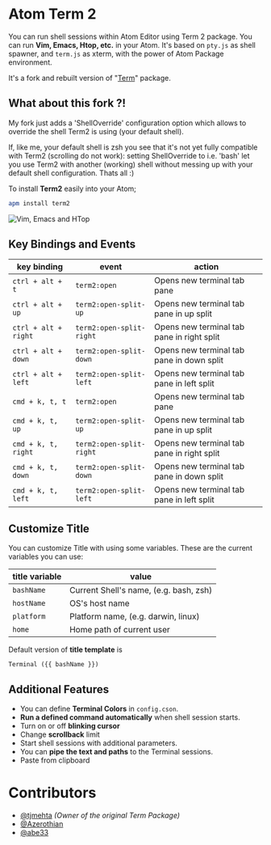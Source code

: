 # Atom Term 2

You can run shell sessions within Atom Editor using Term 2 package. You can run **Vim, Emacs, Htop, etc.** in your Atom.
It's based on `pty.js` as shell spawner, and `term.js` as xterm, with the power of Atom Package environment.

It's a fork and rebuilt version of "[Term][1]" package.

## What about this fork ?!
My fork just adds a 'ShellOverride' configuration option which allows to override the shell Term2 is using (your default shell).

If, like me, your default shell is zsh you see that it's not yet fully compatible with Term2 (scrolling do not work): setting ShellOverride 
to i.e. 'bash' let you use Term2 with another (working) shell without messing up with your default shell configuration. 
Thats all :)


To install **Term2** easily into your Atom;

```bash
apm install term2
```

![Vim, Emacs and HTop](https://dl.dropboxusercontent.com/u/20947008/webbox/atom/atom-term3.png)

## Key Bindings and Events

| key binding | event | action |
| ----------- | ----- | ------ |
| `ctrl + alt + t` | `term2:open` | Opens new terminal tab pane |
| `ctrl + alt + up`| `term2:open-split-up` | Opens new terminal tab pane in up split |
| `ctrl + alt + right`| `term2:open-split-right` | Opens new terminal tab pane in right split |
| `ctrl + alt + down`| `term2:open-split-down` | Opens new terminal tab pane in down split |
| `ctrl + alt + left`| `term2:open-split-left` | Opens new terminal tab pane in left split |
| `cmd + k, t, t` | `term2:open` | Opens new terminal tab pane |
| `cmd + k, t, up`| `term2:open-split-up` | Opens new terminal tab pane in up split |
| `cmd + k, t, right`| `term2:open-split-right` | Opens new terminal tab pane in right split |
| `cmd + k, t, down`| `term2:open-split-down` | Opens new terminal tab pane in down split |
| `cmd + k, t, left`| `term2:open-split-left` | Opens new terminal tab pane in left split |

## Customize Title

You can customize Title with using some variables. These are the current variables you can use:

| title variable | value |
| -------------- | ----- |
| `bashName` | Current Shell's name, (e.g. bash, zsh) |
| `hostName` | OS's host name |
| `platform` | Platform name, (e.g. darwin, linux) |
| `home` | Home path of current user |

Default version of **title template** is

```
Terminal ({{ bashName }})
```

## Additional Features

  - You can define **Terminal Colors** in `config.cson`.
  - **Run a defined command automatically** when shell session starts.
  - Turn on or off **blinking cursor**
  - Change **scrollback** limit
  - Start shell sessions with additional parameters.
  - You can **pipe the text and paths** to the Terminal sessions.
  - Paste from clipboard

# Contributors

  - [@tjmehta][2] *(Owner of the original Term Package)*
  - [@Azerothian][3]
  - [@abe33][4]

[1]: http://atom.io/packages/term
[2]: https://github.com/tjmehta
[3]: https://github.com/Azerothian
[4]: https://github.com/abe33
